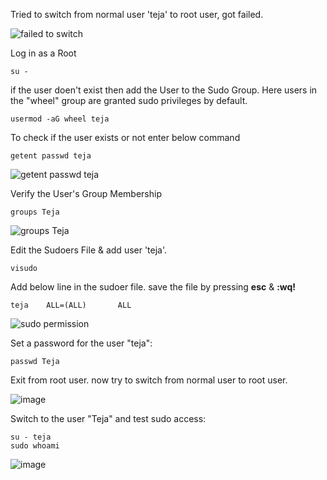 Tried to switch from normal user 'teja' to root user, got failed. 

![failed to switch](https://github.com/NallaTeja/CyberArk-PAS/assets/145950340/e7690da2-831d-4757-8327-43a5601d9f20)

Log in as a Root 
```
su -
```

if the user doen't exist then add the User to the Sudo Group. Here users in the "wheel" group are granted sudo privileges by default.

```
usermod -aG wheel teja
```

To check if the user exists or not enter below command

```
getent passwd teja
```

![getent passwd teja](https://github.com/NallaTeja/CyberArk-PAS/assets/145950340/4deadf6a-8781-4311-9098-f3127013fbb2)

Verify the User's Group Membership

```
groups Teja
```

![groups Teja](https://github.com/NallaTeja/CyberArk-PAS/assets/145950340/662413db-b8d6-4a7f-969a-400e2e7aa92e)


Edit the Sudoers File & add user 'teja'. 
```
visudo
```
Add below line in the sudoer file. save the file by pressing **esc** & **:wq!**
```
teja    ALL=(ALL)       ALL
```
![sudo permission](https://github.com/NallaTeja/CyberArk-PAS/assets/145950340/0c7d4003-5bd7-4153-9e9c-2462cbb961a6)

Set a password for the user "teja":
```
passwd Teja
```

Exit from root user. now try to switch from normal user to root user.

![image](https://github.com/NallaTeja/CyberArk-PAS/assets/145950340/4ff513ef-c4d7-4513-a093-20ca61fb1d95)

Switch to the user "Teja" and test sudo access:
```
su - teja
sudo whoami
```
![image](https://github.com/NallaTeja/CyberArk-PAS/assets/145950340/33acc425-c3c1-4fd9-92cf-63480ec26347)
